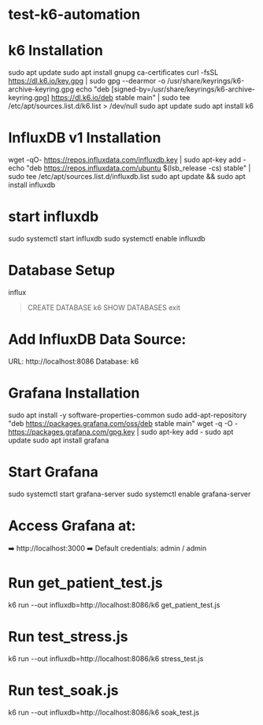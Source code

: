 # test-k6-automation
# k6 Installation
sudo apt update
sudo apt install gnupg ca-certificates
curl -fsSL https://dl.k6.io/key.gpg | sudo gpg --dearmor -o /usr/share/keyrings/k6-archive-keyring.gpg
echo "deb [signed-by=/usr/share/keyrings/k6-archive-keyring.gpg] https://dl.k6.io/deb stable main" | sudo tee /etc/apt/sources.list.d/k6.list > /dev/null
sudo apt update
sudo apt install k6

# InfluxDB v1 Installation 
wget -qO- https://repos.influxdata.com/influxdb.key | sudo apt-key add -
echo "deb https://repos.influxdata.com/ubuntu $(lsb_release -cs) stable" | sudo tee /etc/apt/sources.list.d/influxdb.list
sudo apt update && sudo apt install influxdb

# start influxdb
sudo systemctl start influxdb
sudo systemctl enable influxdb


# Database Setup

influx
> CREATE DATABASE k6
> SHOW DATABASES
> exit

# Add InfluxDB Data Source:
URL: http://localhost:8086
Database: k6

# Grafana Installation

sudo apt install -y software-properties-common
sudo add-apt-repository "deb https://packages.grafana.com/oss/deb stable main"
wget -q -O - https://packages.grafana.com/gpg.key | sudo apt-key add -
sudo apt update
sudo apt install grafana

# Start Grafana
sudo systemctl start grafana-server
sudo systemctl enable grafana-server

# Access Grafana at:
➡️ http://localhost:3000
➡️ Default credentials: admin / admin


# Run get_patient_test.js

k6 run --out influxdb=http://localhost:8086/k6 get_patient_test.js

# Run test_stress.js
k6 run --out influxdb=http://localhost:8086/k6 stress_test.js

# Run test_soak.js
k6 run --out influxdb=http://localhost:8086/k6 soak_test.js



